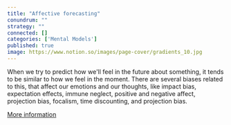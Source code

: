 ```yaml
---
title: "Affective forecasting"
conundrum: ""
strategy: ""
connected: []
categories: ['Mental Models']
published: true
image: https://www.notion.so/images/page-cover/gradients_10.jpg
---
```


When we try to predict how we'll feel in the future about something, it tends to be similar to how we feel in the moment. There are several biases related to this, that affect our emotions and our thoughts, like impact bias, expectation effects, immune neglect, positive and negative affect, projection bias, focalism, time discounting, and projection bias.

[More information](https://en.wikipedia.org/wiki/Affective_forecasting#Projection_bias)


